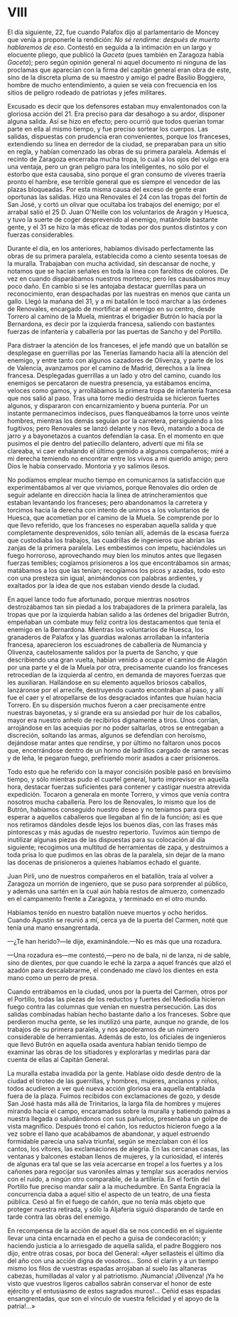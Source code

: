 # VIII

El día siguiente, 22, fue cuando Palafox dijo al parlamentario de Moncey que
venía a proponerle la rendición: *No sé rendirme: después de muerto hablaremos
de eso.* Contestó en seguida a la intimación en un largo y elocuente pliego,
que publicó la *Gaceta* (pues también en Zaragoza había *Gaceta*); pero según
opinión general ni aquel documento ni ninguna de las proclamas que aparecían
con la firma del capitán general eran obra de este, sino de la discreta pluma
de su maestro y amigo el padre Basilio Boggiero, hombre de mucho entendimiento,
a quien se veía con frecuencia en los sitios de peligro rodeado de patriotas
y jefes militares.

Excusado es decir que los defensores estaban muy envalentonados con la gloriosa
acción del 21. Era preciso para dar desahogo a su ardor, disponer alguna
salida. Así se hizo en efecto; pero ocurrió que todos querían tomar parte en
ella al mismo tiempo, y fue preciso sortear los cuerpos. Las salidas,
dispuestas con prudencia eran convenientes, porque los franceses, extendiendo
su línea en derredor de la ciudad, se preparaban para un sitio en regla,
y habían comenzado las obras de su primera paralela. Además el recinto de
Zaragoza encerraba mucha tropa, lo cual a los ojos del vulgo era una ventaja,
pero un gran peligro para los inteligentes, no sólo por el estorbo que esta
causaba, sino porque el gran consumo de víveres traería pronto el hambre, ese
terrible general que es siempre el vencedor de las plazas bloqueadas. Por esta
misma causa del exceso de gente eran oportunas las salidas. Hizo una Renovales
el 24 con las tropas del fortín de San José, y cortó un olivar que ocultaba los
trabajos del enemigo; por el arrabal salió el 25 D. Juan O'Neille con los
voluntarios de Aragón y Huesca, y tuvo la suerte de coger desprevenido al
enemigo, matándole bastante gente, y el 31 se hizo la más eficaz de todas por
dos puntos distintos y con fuerzas considerables.

Durante el día, en los anteriores, habíamos divisado perfectamente las obras de
su primera paralela, establecida como a ciento sesenta toesas de la muralla.
Trabajaban con mucha actividad, sin descansar de noche, y notamos que se hacían
señales en toda la línea con farolitos de colores. De vez en cuando
disparábamos nuestros morteros; pero les causábamos muy poco daño. En cambio si
se les antojaba destacar guerrillas para un reconocimiento, eran despachadas
por las nuestras en menos que canta un gallo. Llegó la mañana del 31, y a mi
batallón le tocó marchar a las órdenes de Renovales, encargado de mortificar al
enemigo en su centro, desde Torrero al camino de la Muela, mientras el
brigadier Butrón lo hacía por la Bernardona, es decir por la izquierda
francesa, saliendo con bastantes fuerzas de infantería y caballería por las
puertas de Sancho y del Portillo.

Para distraer la atención de los franceses, el jefe mandó que un batallón se
desplegase en guerrillas por las Tenerías llamando hacia allí la atención del
enemigo, y entre tanto con algunos cazadores de Olivenza, y parte de los de
Valencia, avanzamos por el camino de Madrid, derechos a la línea francesa.
Desplegadas guerrillas a un lado y otro del camino, cuando los enemigos se
percataron de nuestra presencia, ya estábamos encima, veloces como gamos,
y arrollábamos la primera tropa de infantería francesa que nos salió al paso.
Tras una torre medio destruida se hicieron fuertes algunos, y dispararon con
encarnizamiento y buena puntería. Por un instante permanecimos indecisos, pues
flanqueábamos la torre unos veinte hombres, mientras los demás seguían por la
carretera, persiguiendo a los fugitivos; pero Renovales se lanzó delante y nos
llevó, matando a boca de jarro y a bayonetazos a cuantos defendían la casa. En
el momento en que pusimos el pie dentro del patiecillo delantero, advertí que
mi fila se clareaba, vi caer exhalando el último gemido a algunos compañeros;
miré a mi derecha temiendo no encontrar entre los vivos a mi querido amigo;
pero Dios le había conservado. Montoria y yo salimos ilesos.

No podíamos emplear mucho tiempo en comunicarnos la satisfacción que
experimentábamos al ver que vivíamos, porque Renovales dio orden de seguir
adelante en dirección hacia la línea de atrincheramientos que estaban
levantando los franceses; pero abandonamos la carretera y torcimos hacia la
derecha con intento de unirnos a los voluntarios de Huesca, que acometían por
el camino de la Muela. Se comprende por lo que llevo referido, que los
franceses no esperaban aquella salida y que completamente desprevenidos, sólo
tenían allí, además de la escasa fuerza que custodiaba los trabajos, las
cuadrillas de ingenieros que abrían las zanjas de la primera paralela. Les
embestimos con ímpetu, haciéndoles un fuego horroroso, aprovechando muy bien
los minutos antes que llegasen fuerzas temibles; cogíamos prisioneros a los que
encontrábamos sin armas; matábamos a los que las tenían; recogíamos los picos
y azadas, todo esto con una presteza sin igual, animándonos con palabras
ardientes, y exaltados por la idea de que nos estaban viendo desde la ciudad.

En aquel lance todo fue afortunado, porque mientras nosotros destrozábamos tan
sin piedad a los trabajadores de la primera paralela, las tropas que por la
izquierda habían salido a las órdenes del brigadier Butrón, empeñaban un
combate muy feliz contra los destacamentos que tenía el enemigo en la
Bernardona. Mientras los voluntarios de Huesca, los granaderos de Palafox y las
guardias walonas arrollaban la infantería francesa, aparecieron los escuadrones
de caballería de Numancia y Olivenza, cautelosamente salidos por la puerta de
Sancho, y que describiendo una gran vuelta, habían venido a ocupar el camino de
Alagón por una parte y el de la Muela por otra, precisamente cuando los
franceses retrocedían de la izquierda al centro, en demanda de mayores fuerzas
que les auxiliaran. Hallándose en su elemento aquellos briosos caballos,
lanzáronse por el arrecife, destruyendo cuanto encontraban al paso, y allí fue
el caer y el atropellarse de los desgraciados infantes que huían hacia Torrero.
En su dispersión muchos fueron a caer precisamente entre nuestras bayonetas,
y si grande era su ansiedad por huir de los caballos, mayor era nuestro anhelo
de recibirlos dignamente a tiros. Unos corrían, arrojándose en las acequias por
no poder saltarlas, otros se entregaban a discreción, soltando las armas,
algunos se defendían con heroísmo, dejándose matar antes que rendirse, y por
último no faltaron unos pocos que, encerrándose dentro de un horno de ladrillos
cargado de ramas secas y de leña, le pegaron fuego, prefiriendo morir asados
a caer prisioneros.

Todo esto que he referido con la mayor concisión posible pasó en brevísimo
tiempo, y sólo mientras pudo el cuartel general, harto imprevisor en aquella
hora, destacar fuerzas suficientes para contener y castigar nuestra atrevida
expedición. Tocaron a generala en monte Torrero, y vimos que venía contra
nosotros mucha caballería. Pero los de Renovales, lo mismo que los de Butrón,
habíamos conseguido nuestro deseo y no teníamos para qué esperar a aquellos
caballeros que llegaban al fin de la función; así es que nos retiramos dándoles
desde lejos los buenos días, con las frases más pintorescas y más agudas de
nuestro repertorio. Tuvimos aún tiempo de inutilizar algunas piezas de las
dispuestas para su colocación al día siguiente; recogimos una multitud de
herramientas de zapa, y destruimos a toda prisa lo que pudimos en las obras de
la paralela, sin dejar de la mano las docenas de prisioneros a quienes habíamos
echado el guante.

Juan Pirli, uno de nuestros compañeros en el batallón, traía al volver
a Zaragoza un morrión de ingeniero, que se puso para sorprender al público,
y además una sartén en la cual aún había restos de almuerzo, comenzado en el
campamento frente a Zaragoza, y terminado en el otro mundo.

Habíamos tenido en nuestro batallón nueve muertos y ocho heridos. Cuando
Agustín se reunió a mí, cerca ya de la puerta del Carmen, noté que tenía una
mano ensangrentada.

—¿Te han herido?—le dije, examinándole.—No es más que una rozadura.

—Una rozadura es—me contestó,—pero no de bala, ni de lanza, ni de sable, sino
de dientes, por que cuando le eché la zarpa a aquel francés que alzó el azadón
para descalabrarme, el condenado me clavó los dientes en esta mano como un
perro de presa.

Cuando entrábamos en la ciudad, unos por la puerta del Carmen, otros por el
Portillo, todas las piezas de los reductos y fuertes del Mediodía hicieron
fuego contra las columnas que venían en nuestra persecución. Las dos salidas
combinadas habían hecho bastante daño a los franceses. Sobre que perdieron
mucha gente, se les inutilizó una parte, aunque no grande, de los trabajos de
su primera paralela, y nos apoderamos de un número considerable de
herramientas. Además de esto, los oficiales de ingenieros que llevó Butrón en
aquella osada aventura habían tenido tiempo de examinar las obras de los
sitiadores y explorarlas y medirlas para dar cuenta de ellas al Capitán
General.

La muralla estaba invadida por la gente. Habíase oído desde dentro de la ciudad
el tiroteo de las guerrillas, y hombres, mujeres, ancianos y niños, todos
acudieron a ver qué nueva acción gloriosa era aquella entablada fuera de la
plaza. Fuimos recibidos con exclamaciones de gozo, y desde San José hasta más
allá de Trinitarios, la larga fila de hombres y mujeres mirando hacia el campo,
encaramados sobre la muralla y batiendo palmas a nuestra llegada o saludándonos
con sus pañuelos, presentaba un golpe de vista magnífico. Después tronó el
cañón, los reductos hicieron fuego a la vez sobre el llano que acabábamos de
abandonar, y aquel estruendo formidable parecía una salva triunfal, según se
mezclaban con él los cantos, los vítores, las exclamaciones de alegría. En las
cercanas casas, las ventanas y balcones estaban llenos de mujeres, y la
curiosidad, el interés de algunas era tal que se las veía acercarse en tropel
a los fuertes y a los cañones para regocijar sus varoniles almas y templar sus
acerados nervios con el ruido, a ningún otro comparable, de la artillería. En
el fortín del Portillo fue preciso mandar salir a la muchedumbre. En Santa
Engracia la concurrencia daba a aquel sitio el aspecto de un teatro, de una
fiesta pública. Cesó al fin el fuego de cañón, que no tenía más objeto que
proteger nuestra retirada, y sólo la Aljafería siguió disparando de tarde en
tarde contra las obras del enemigo.

En recompensa de la acción de aquel día se nos concedió en el siguiente llevar
una cinta encarnada en el pecho a guisa de condecoración; y haciendo justicia
a lo arriesgado de aquella salida, el padre Boggiero nos dijo, entre otras
cosas, por boca del General: «Ayer sellasteis el último día del año con una
acción digna de vosotros... Sonó el clarín y a un tiempo mismo los filos de
vuestras espadas arrojaban al suelo las altaneras cabezas, humilladas al valor
y al patriotismo. ¡Numancia! ¡Olivenza! ¡Ya he visto que vuestros ligeros
caballos sabrán conservar el honor de este ejército y el entusiasmo de estos
sagrados muros!... Ceñid esas espadas ensangrentadas, que son el vínculo de
vuestra felicidad y el apoyo de la patria!...»
